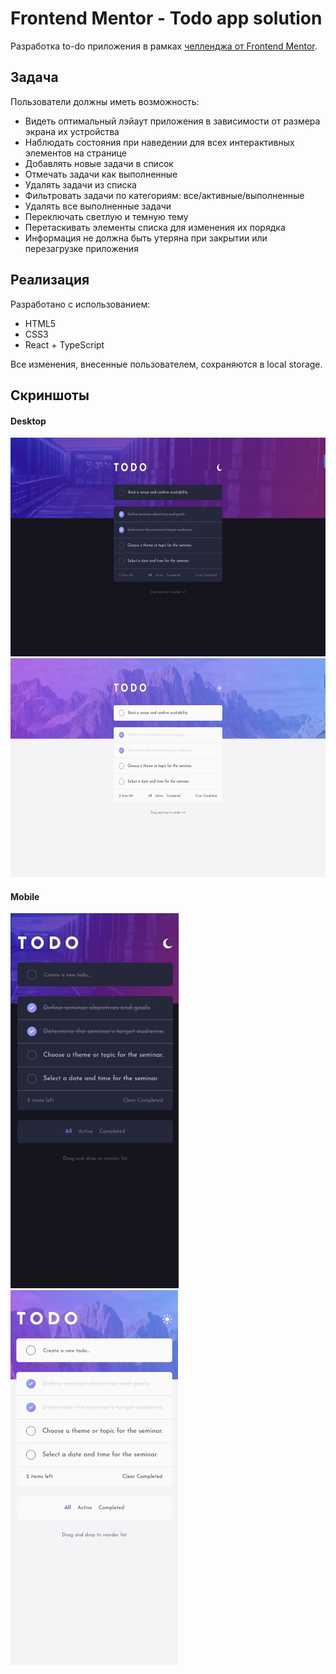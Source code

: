 # Frontend Mentor - Todo app solution

Разработка to-do приложения в рамках [челленджа от Frontend Mentor](https://www.frontendmentor.io/challenges/todo-app-Su1_KokOW).

## Задача

Пользователи должны иметь возможность:

-   Видеть оптимальный лэйаут приложения в зависимости от размера экрана их устройства
-   Наблюдать состояния при наведении для всех интерактивных элементов на странице
-   Добавлять новые задачи в список
-   Отмечать задачи как выполненные
-   Удалять задачи из списка
-   Фильтровать задачи по категориям: все/активные/выполненные
-   Удалять все выполненные задачи
-   Переключать светлую и темную тему
-   Перетаскивать элементы списка для изменения их порядка
-   Информация не должна быть утеряна при закрытии или перезагрузке приложения

## Реализация
Разработано с использованием:

-   HTML5
-   CSS3
-   React + TypeScript

Все изменения, внесенные пользователем, сохраняются в local storage.

## Скриншоты

#### Desktop
<img src='https://github.com/AAAnanastya/todo-app/blob/main/Preview/desk_dark.jpeg' height='350' /> <img src='https://github.com/AAAnanastya/todo-app/blob/main/Preview/desk_light.jpeg' height='350' /> 

#### Mobile
<img src='https://github.com/AAAnanastya/todo-app/blob/main/Preview/mob_dark.jpeg' height='600' />   <img src='https://github.com/AAAnanastya/todo-app/blob/main/Preview/mob_light.jpeg' height='600' /> 
